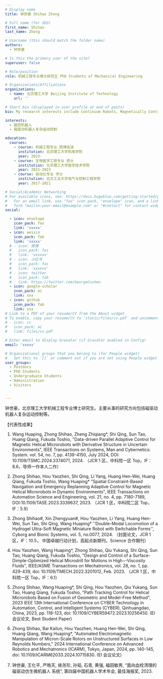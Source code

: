 ```yaml
---
# Display name
title: 钟世豪 Shihao Zhong 

# Full name (for SEO)
first_name: Shihao 
last_name: Zhong

# Username (this should match the folder name)
authors:
  - 钟世豪

# Is this the primary user of the site?
superuser: false

# Role/position
role: 机械工程专业博士研究生 PhD Students of Mechanical Engineering

# Organizations/Affiliations
organizations:
  - name: 北京理工大学 Beijing Institute of Technology
    url: ''

# Short bio (displayed in user profile at end of posts)
bio: My research interests include Continuum Robots, Magnetically Controlled Robots, Nanorobots, and more.

interests:
  - 磁控机器人
  - 磁驱动机器人复杂运动控制

education:
  courses:
    - course: 机械工程专业 硕博连读
      institution: 北京理工大学机电学院
      year: 2023-
    - course: 生物医学工程专业 硕士
      institution: 北京理工大学医学技术学院
      year: 2021-2023
    - course: 自动化专业 学士
      institution: 北方工业大学电气与控制工程学院
      year: 2017-2021

# Social/Academic Networking
# For available icons, see: https://docs.hugoblox.com/getting-started/page-builder/#icons
#   For an email link, use "fas" icon pack, "envelope" icon, and a link in the
#   form "mailto:your-email@example.com" or "#contact" for contact widget.
social:

  - icon: envelope
    icon_pack: fas
    link: 'xxxxx'
  - icon: weixin
    icon_pack: fab
    link: 'xxxxx'
  # - icon: 微博
  #   icon_pack: fas
  #   link: 'xxxxxx'
  # - icon: 小红书
  #   icon_pack: fas
  #   link: 'xxxxxx'
  # - icon: twitter
  #   icon_pack: fab
  #   link: https://twitter.com/GeorgeCushen
  - icon: google-scholar
    icon_pack: ai
    link: xxx
  - icon: github
    icon_pack: fab
    link: xxx
# Link to a PDF of your resume/CV from the About widget.
# To enable, copy your resume/CV to `static/files/cv.pdf` and uncomment the lines below.
# - icon: cv
#   icon_pack: ai
#   link: files/cv.pdf

# Enter email to display Gravatar (if Gravatar enabled in Config)
email: 'xxxxx'

# Organizational groups that you belong to (for People widget)
#   Set this to `[]` or comment out if you are not using People widget.
user_groups:
  - Postdocs
  - PhD Students
  - Undergraduate Students
  - Administration
  - Visitors


---
```


钟世豪，北京理工大学机械工程专业博士研究生。主要从事的研究方向包括磁驱动机器人复杂运动控制等。



【代表性成果】
 
1. Wang Huaping, Zhong Shihao, Zheng Zhiqiang*, Shi Qing, Sun Tao, Huang Qiang, Fukuda Toshio, "Data-driven Parallel Adaptive Control for Magnetic Helical Microrobots with Derivative Structure in Uncertain Environments", IEEE Transactions on Systems, Man and Cybernetics: System. vol. 54, no. 7, pp. 4139-4150, July 2024, DOI: 10.1109/TSMC.2024.3374071, 2024. （JCR 1 区，中科院一区 Top，IF：8.6，导师一作本人二作） 

2. Zhong Shihao, Hou Yaozhen, Shi Qing, Li Yang, Huang Hen-Wei, Huang Qiang, Fukuda Toshio, Wang Huaping* "Spatial Constraint-Based Navigation and Emergency Replanning Adaptive Control for Magnetic Helical Microrobots in Dynamic Environments", IEEE Transactions on Automation Science and Engineering, vol. 21, no. 4, pp. 7180-7189, DOI:10.1109/TASE.2023.3339637, 2023. （JCR 1 区，中科院二区 Top，IF：5.9） 

3. Zhong Shihao#, Xin Zhengyuan#, Hou Yaozhen, Li Yang, Huang Hen-Wei, Sun Tao, Shi Qing, Wang Huaping* ''Double-Modal Locomotion of a Hydrogel Ultra-Soft Magnetic Miniature Robot with Switchable Forms'', Cyborg and Bionic Systems, vol. 5, no.0077, 2024. （封面论文，JCR 1 区，IF：10.5， 中国卓越行动计划，高起点新期刊，Science 合作期刊）

4. Hou Yaozhen, Wang Huaping*, Zhong Shihao, Qiu Yukang, Shi Qing, Sun Tao, Huang Qiang, Fukuda Toshio, "Design and Control of a Surface-Dimple-Optimized Helical Microdrill for Motions in High¬-Viscosity Fluids", IEEE/ASME Transactions on Mechatronics, vol. 28, no. 1, pp. 429-439, doi: 10.1109/TMECH.2022.3201012, Feb. 2023. （JCR 1 区，中科院一区 Top，IF：6.1）

5. Zhong Shihao, Wang Huaping*, Shi Qing, Hou Yaozhen, Qiu Yukang, Sun Tao, Huang Qiang, Fukuda Toshio, "Path Tracking Control for Helical Microrobots Based on Fusion of Geometric and Model-Free Method", 2023 IEEE 13th International Conference on CYBER Technology in Automation, Control, and Intelligent Systems (CYBER), Qinhuangdao, China, 2023, pp. 118-123, doi: 10.1109/CYBER59472.2023.10256450. (EI 会议论文, Best Student Paper)

6. Zhong Shihao, Bai Kailun, Hou Yaozhen, Huang Hen-Wei, Shi Qing, Huang Qiang, Wang Huaping*, "Automated Electromagnetic Manipulation of Micron-Scale Rotors on Unstructured Surfaces in Low Reynolds Numbers," 2024 International Conference on Advanced Robotics and Mechatronics (ICARM), Tokyo, Japan, 2024, pp. 140-145, doi: 10.1109/ICARM62033.2024.10715830. (EI 会议论文)

7. 钟世豪, 王化平, 严皓天, 侯尧珍, 孙韬, 石青, 黄强, 福田敏男, “面向血栓清理的磁驱动仿生微机器人 系统”, 第四届中国机器人学术年会, 最佳海报奖, 2023.